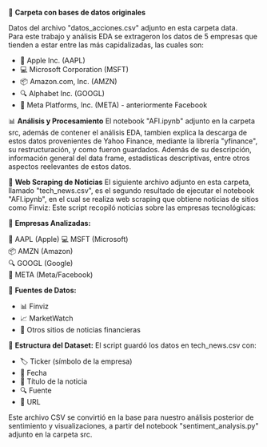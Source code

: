 📁 **Carpeta con bases de datos originales**

Datos del archivo "datos_acciones.csv" adjunto en esta carpeta data.  
Para este trabajo y análisis EDA se extrageron los datos de 5 empresas que tienden a estar entre las más capidalizadas, las cuales son:  

- 🍎 Apple Inc. (AAPL)
- 💻 Microsoft Corporation (MSFT)
- 📦 Amazon.com, Inc. (AMZN)
- 🔍 Alphabet Inc. (GOOGL)
- 👥 Meta Platforms, Inc. (META) - anteriormente Facebook

📊 **Análisis y Procesamiento** 
El notebook "AFI.ipynb" adjunto en la carpeta src, además de contener el análisis EDA, tambien explica la descarga de estos datos provenientes de Yahoo Finance, mediante la librería "yfinance", su restructuración, y como fueron guardados. Además de su descripción, información general del data frame, estadisticas descriptivas, entre otros aspectos reelevantes de estos datos.

📰 **Web Scraping de Noticias**
El siguiente archivo adjunto en esta carpeta, llamado "tech_news.csv", es el segundo resultado de ejecutar el notebook "AFI.ipynb", en el cual se realiza  web scraping que obtiene noticias de sitios como Finviz:
Este script recopiló noticias sobre las empresas tecnológicas:

🏢 **Empresas Analizadas:**

🍎 AAPL (Apple)
💻 MSFT (Microsoft)  
📦 AMZN (Amazon)  
🔍 GOOGL (Google)  
👥 META (Meta/Facebook)  

📱 **Fuentes de Datos:**

- 📊 Finviz
- 📈 MarketWatch
- 📰 Otros sitios de noticias financieras

📄 **Estructura del Dataset:**
El script guardó los datos en tech_news.csv con:
- 🏷️ Ticker (símbolo de la empresa)
- 📅 Fecha
- 📝 Título de la noticia
- 🔍 Fuente
- 🔗 URL
   
Este archivo CSV se convirtió en la base para nuestro análisis posterior de sentimiento y visualizaciones, a partir del notebook "sentiment_analysis.py" adjunto en la carpeta src.
